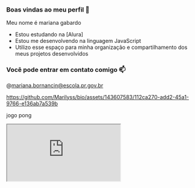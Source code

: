 ### Boas vindas ao meu perfil 💙

Meu nome é mariana gabardo 

- Estou estudando na [Alura]
- Estou me desenvolvendo na linguagem JavaScript
- Utilizo esse espaço para minha organização e compartilhamento dos meus projetos desenvolvidos

### Você pode entrar em contato comigo 📫

@mariana.bornancin@escola.pr.gov.br

https://github.com/Marilyss/bio/assets/143607583/112ca270-add2-45a1-9766-e136ab7a539b

jogo pong 

<iframe src="https://editor.p5js.org/mariana.bornancin/full/CDFL8Zc0k"></iframe>


